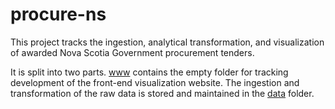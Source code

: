 # procure-ns

This project tracks the ingestion, analytical transformation, and visualization of awarded Nova Scotia Government procurement tenders.

It is split into two parts. [www](https://github.com/ldhwaddell/procure-ns/tree/main/www) contains the empty folder for tracking development of the front-end visualization website. The ingestion and transformation of the raw data is stored and maintained in the [data](https://github.com/ldhwaddell/procure-ns/tree/main/data) folder.
